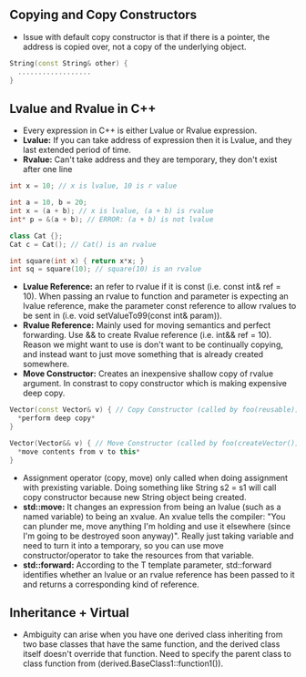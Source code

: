 ## Copying and Copy Constructors
- Issue with default copy constructor is that if there is a pointer, the address is copied over, not a copy of the underlying object.
```c++
String(const String& other) {
  ..................
}
```

## Lvalue and Rvalue in C++ 
- Every expression in C++ is either Lvalue or Rvalue expression. 
- **Lvalue:** If you can take address of expression then it is Lvalue, and they last extended period of time.
- **Rvalue:** Can't take address and they are temporary, they don't exist after one line 

```c++
int x = 10; // x is lvalue, 10 is r value

int a = 10, b = 20;
int x = (a + b); // x is lvalue, (a + b) is rvalue
int* p = &(a + b); // ERROR: (a + b) is not lvalue

class Cat {};
Cat c = Cat(); // Cat() is an rvalue 

int square(int x) { return x*x; }
int sq = square(10); // square(10) is an rvalue
```
- **Lvalue Reference:** an refer to rvalue if it is const (i.e. const int& ref = 10). When passing an rvalue to function and parameter is expecting an lvalue reference, make the parameter const reference to allow rvalues to be sent in (i.e. void setValueTo99(const int& param)).
- **Rvalue Reference:** Mainly used for moving semantics and perfect forwarding. Use && to create Rvalue reference (i.e. int&& ref = 10). Reason we might want to use is don't want to be continually copying, and instead want to just move something that is already created somewhere.
- **Move Constructor:** Creates an inexpensive shallow copy of rvalue argument. In constrast to copy constructor which is making expensive deep copy.
```c++
Vector(const Vector& v) { // Copy Constructor (called by foo(reusable))
  *perform deep copy* 
}

Vector(Vector&& v) { // Move Constructor (called by foo(createVector())
  *move contents from v to this*
}
```
- Assignment operator (copy, move) only called when doing assignment with prexisting variable. Doing something like String s2 = s1 will call copy constructor because new String object being created.
- **std::move:** It changes an expression from being an lvalue (such as a named variable) to being an xvalue. An xvalue tells the compiler: "You can plunder me, move anything I'm holding and use it elsewhere (since I'm going to be destroyed soon anyway)". Really just taking variable and need to turn it into a temporary, so you can use move constructor/operator to take the resources from that variable. 
- **std::forward:** According to the T template parameter, std::forward identifies whether an lvalue or an rvalue reference has been passed to it and returns a corresponding kind of reference.

## Inheritance + Virtual
- Ambiguity can arise when you have one derived class inheriting from two base classes that have the same function, and the derived class itself doesn't override that function. Need to specify the parent class to class function from (derived.BaseClass1::function1()).
